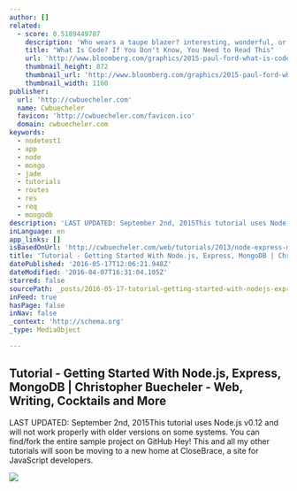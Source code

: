 ```yaml
---
author: []
related:
  - score: 0.5189449787
    description: 'Who wears a taupe blazer? interesting, wonderful, or disturbing way. A computer is a clock with benefits. They all work the same, doing second-grade math, one step at a time: Tick, take a number and put it in box one. Tick, take another number, put it in box two.'
    title: "What Is Code? If You Don't Know, You Need to Read This"
    url: 'http://www.bloomberg.com/graphics/2015-paul-ford-what-is-code/'
    thumbnail_height: 872
    thumbnail_url: 'http://www.bloomberg.com/graphics/2015-paul-ford-what-is-code/images/promo.jpg'
    thumbnail_width: 1160
publisher:
  url: 'http://cwbuecheler.com'
  name: Cwbuecheler
  favicon: 'http://cwbuecheler.com/favicon.ico'
  domain: cwbuecheler.com
keywords:
  - nodetest1
  - app
  - node
  - mongo
  - jade
  - tutorials
  - routes
  - res
  - req
  - mongodb
description: 'LAST UPDATED: September 2nd, 2015This tutorial uses Node.js v0.12 and will not work properly with older versions on some systems. You can find/fork the entire sample project on GitHub Hey! This and all my other tutorials will soon be moving to a new home at CloseBrace, a site for JavaScript developers.'
inLanguage: en
app_links: []
isBasedOnUrl: 'http://cwbuecheler.com/web/tutorials/2013/node-express-mongo/#comment-1626635302'
title: 'Tutorial - Getting Started With Node.js, Express, MongoDB | Christopher Buecheler - Web, Writing, Cocktails and More'
datePublished: '2016-05-17T12:06:21.948Z'
dateModified: '2016-04-07T16:31:04.105Z'
starred: false
sourcePath: _posts/2016-05-17-tutorial-getting-started-with-nodejs-express-mongodb-or.md
inFeed: true
hasPage: false
inNav: false
_context: 'http://schema.org'
_type: MediaObject

---
```

<article style=""><h1>Tutorial - Getting Started With Node.js, Express, MongoDB | Christopher Buecheler - Web, Writing, Cocktails and More</h1><p>LAST UPDATED: September 2nd, 2015This tutorial uses Node.js v0.12 and will not work properly with older versions on some systems. You can find/fork the entire sample project on GitHub Hey! This and all my other tutorials will soon be moving to a new home at CloseBrace, a site for JavaScript developers.</p><img src="http://cwbuecheler.com/web/tutorials/2013/node-express-mongo/browsershot1.png" /></article>